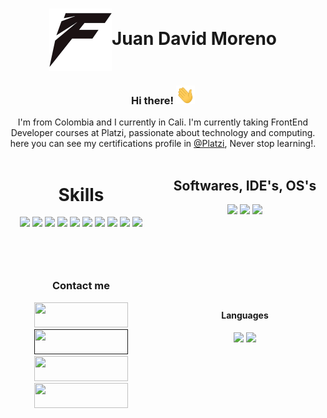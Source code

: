 <style>.container {
    display: grid;
    grid-template-columns: 1fr 1fr;
    gap: 20px;
}
.skills, .skills h1, 
.softwares, .softwares h1 {
   text-align: center;
}
.contacme {
    margin-top: 81px;
}
.lenguages{
    margin-top: 150px;
} 
</style>
<h1 align="center"><img src="./images/FlexxIcon.png" align="center"  width="100" height="100"><b>Juan David Moreno</b></h1>
<h3 align="center">Hi there! <img src="./images/Hi.gif" width="30" height="30"></h3>
<div align="center">
  I'm from Colombia and I currently in Cali. I'm currently taking FrontEnd Developer courses at Platzi, passionate about technology and computing.
  <br>
  here you can see my certifications profile in <a href="https://platzi.com/p/Flexx/">@Platzi</a>, Never stop learning!.
</div>
<br>

<!-- CONTAINER MAIN -->
<div class="container">
  <div class="skills">
    <h1>Skills</h1>
    <img src="https://img.shields.io/badge/-HTML5-E34F26?style=for-the-badge&logo=html5&logoColor=white">
    <img src="https://img.shields.io/badge/-BEM-10c345?style=for-the-badge&logo=bem&logoColor=black">
    <img src="https://img.shields.io/badge/-CSS3-1572B6?style=for-the-badge&logo=css3&logoColor=white">
    <img src="https://img.shields.io/badge/-SASS-ff7777?style=for-the-badge&logo=sass&logoColor=white">
    <img src="https://img.shields.io/badge/-JavaScript-F7DF1E?style=for-the-badge&logo=javascript&logoColor=white">
    <img src="https://img.shields.io/badge/-Webpack-8DD6F9?style=for-the-badge&logo=webpack&logoColor=white">
    <img src="https://img.shields.io/badge/-NPM-CB3837?style=for-the-badge&logo=npm&logoColor=white">
    <img src="https://img.shields.io/badge/-Git-F05032?style=for-the-badge&logo=git&logoColor=white">
    <img src="https://img.shields.io/badge/-Github-181717?style=for-the-badge&logo=github&logoColor=white">
    <img src="https://img.shields.io/badge/-ReactJs-61DAFB?style=for-the-badge&logo=react&logoColor=white">
    <!-- CONTACT ME -->
    <h3 class="contacme">Contact me</h3>
    <a href="https://www.linkedin.com/in/juan-david-moreno-rodriguez/">
    <img src="https://img.shields.io/badge/linkedin-%230077B5.svg?&style=for-the-badge&logo=linkedin&logoColor=white" height="40" width="150">
    </a> 
    <a href="">
    <img src="https://img.shields.io/badge/CV WEB-%23000000.svg?&style=for-the-badge&logo=netlify&logoColor=white" height="40" width="150">
    </a>
    <a href="https://platzi.com/p/Flexx/">
    <img src="https://img.shields.io/badge/PLATZI-%2388d88.svg?&style=for-the-badge&logo=platzi&logoColor=white" height="40" width="150">
    </a>
    <a href="mailto:juandavidx40@gmail.com">
    <img src="https://img.shields.io/badge/GMAIL-%23cc5555.svg?&style=for-the-badge&logo=gmail&logoColor=white" height="40" width="150">
    </a>
  </div>
  <!-- COLUMN 2 -->
  <div class="softwares">
    <h2>Softwares, IDE's, OS's</h2>
    <img src="https://img.shields.io/badge/-VSCode-007ACC?style=for-the-badge&logo=visualstudio&logoColor=white">
    <img src="https://img.shields.io/badge/-Atom-10c345?style=for-the-badge&logo=atom&logoColor=white">
    <img src="https://img.shields.io/badge/-Linux-FCC624?style=for-the-badge&logo=linux&logoColor=white">
    <!-- LENGUAGES -->
    <h4 class="lenguages" >Languages</h4>
    <img src="https://img.shields.io/badge/-Spanish (Native)-blue?style=for-the-badge&logo=language&logoColor=white"> 
    <img src="https://img.shields.io/badge/-English (A2)-red?style=for-the-badge&logo=language&logoColor=white">
  </div>
</div>
<!--
**FlexxN1/FlexxN1** is a ✨ _special_ ✨ repository because its `README.md` (this file) appears on your GitHub profile.

Here are some ideas to get you started:

- 🔭 I’m currently working on ...
- 🌱 I’m currently learning ...
- 👯 I’m looking to collaborate on ...
- 🤔 I’m looking for help with ...
- 💬 Ask me about ...
- 📫 How to reach me: ...
- 😄 Pronouns: ...
- ⚡ Fun fact: ...
-->
